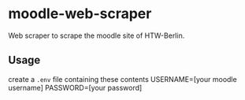 # moodle-web-scraper
Web scraper to scrape the moodle site of HTW-Berlin. 

## Usage
create a `.env` file containing these contents
  USERNAME=[your moodle username]
  PASSWORD=[your password]
